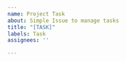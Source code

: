 ```yaml
---
name: Project Task
about: Simple Issue to manage tasks
title: "[TASK]"
labels: Task
assignees: ''

---
```




